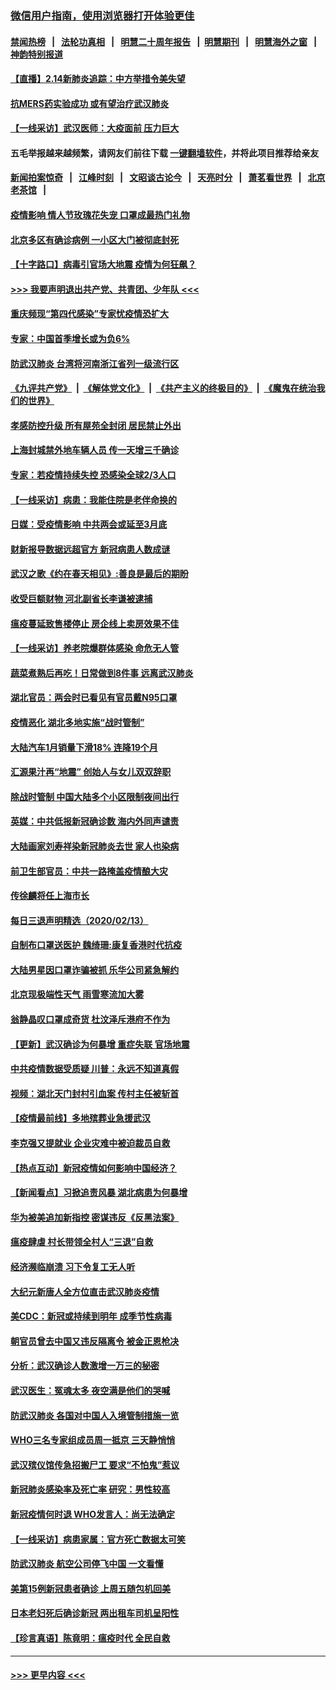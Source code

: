 ### [微信用户指南，使用浏览器打开体验更佳](https://github.com/gfw-breaker/banned-news1/blob/master/indexes/wechat-guide.md?t=0)
#### [禁闻热榜](热点新闻.md?t=0)  &nbsp;&nbsp;|&nbsp;&nbsp; [法轮功真相](https://github.com/gfw-breaker/truth/blob/master/README.md?t=0) &nbsp;&nbsp;|&nbsp;&nbsp; [明慧二十周年报告](https://github.com/gfw-breaker/mh-reports/blob/master/README.md?t=0) &nbsp;&nbsp;|&nbsp;&nbsp;[明慧期刊](https://github.com/gfw-breaker/mh-qikan) &nbsp;&nbsp;|&nbsp;&nbsp; [明慧海外之窗](https://github.com/gfw-breaker/mh-news/blob/master/README.md?t=0) &nbsp;&nbsp;|&nbsp;&nbsp; [神韵特别报道](https://github.com/gfw-breaker/mh-news/blob/master/shenyun.md?t=0)
#### [【直播】2.14新肺炎追踪：中方举措令美失望](../pages/nsc413/n11868930.md?t=02142302) 
#### [抗MERS药实验成功 或有望治疗武汉肺炎](../pages/nsc413/n11868912.md?t=02142302) 
#### [【一线采访】武汉医师：大疫面前 压力巨大](../pages/nsc413/n11868829.md?t=02142302) 
#### 五毛举报越来越频繁，请网友们前往下载 [一键翻墙软件](https://github.com/gfw-breaker/ssr-accounts)，并将此项目推荐给亲友
#### [新闻拍案惊奇](https://github.com/gfw-breaker/banned-news1/blob/master/pages/link4.md) &nbsp;&nbsp;|&nbsp;&nbsp; [江峰时刻](https://github.com/gfw-breaker/banned-news1/blob/master/pages/link4.md) &nbsp;&nbsp;|&nbsp;&nbsp; [文昭谈古论今](https://github.com/gfw-breaker/banned-news1/blob/master/pages/link4.md) &nbsp;&nbsp;|&nbsp;&nbsp; [天亮时分](https://github.com/gfw-breaker/banned-news1/blob/master/pages/link4.md) &nbsp;&nbsp;|&nbsp;&nbsp; [萧茗看世界](https://github.com/gfw-breaker/banned-news1/blob/master/pages/link4.md) &nbsp;&nbsp;|&nbsp;&nbsp; [北京老茶馆](https://github.com/gfw-breaker/banned-news1/blob/master/pages/link4.md) &nbsp;&nbsp;|&nbsp;&nbsp; 
#### [疫情影响 情人节玫瑰花失宠 口罩成最热门礼物](../pages/nsc413/n11868711.md?t=02142302) 
#### [北京多区有确诊病例 一小区大门被彻底封死](../pages/nsc413/n11868846.md?t=02142302) 
#### [【十字路口】病毒引官场大地震 疫情为何狂飙？](../pages/nsc413/n11867660.md?t=02142302) 
#### [>>> 我要声明退出共产党、共青团、少年队 <<<](https://github.com/begood0513/goodnews/blob/master/quit/letter.md) 
#### [重庆频现“第四代感染”专家忧疫情恐扩大](../pages/nsc413/n11868724.md?t=02142302) 
#### [专家：中国首季增长或为负6%](../pages/nsc413/n11868582.md?t=02142302) 
#### [防武汉肺炎 台湾将河南浙江省列一级流行区](../pages/nsc413/n11868612.md?t=02142302) 
#### [《九评共产党》](https://github.com/begood0513/9ping.md/blob/master/README.md) &nbsp;|&nbsp; [《解体党文化》](../../../../jtdwh.md/blob/master/README.md)  &nbsp;|&nbsp; [《共产主义的终极目的》](../../../../gczydzjmd.md/blob/master/README.md) &nbsp;|&nbsp; [《魔鬼在统治我们的世界》](../../../../mgztzwmdsj.md/blob/master/README.md) 
#### [孝感防控升级 所有屋苑全封闭 居民禁止外出](../pages/nsc413/n11868558.md?t=02142302) 
#### [上海封城禁外地车辆人员 传一天增三千确诊](../pages/nsc413/n11868378.md?t=02142302) 
#### [专家：若疫情持续失控 恐感染全球2/3人口](../pages/nsc413/n11868428.md?t=02142302) 
#### [【一线采访】病患：我能住院是老伴命换的](../pages/nsc413/n11867769.md?t=02142302) 
#### [日媒：受疫情影响 中共两会或延至3月底](../pages/nsc413/n11868231.md?t=02142302) 
#### [财新报导数据远超官方 新冠病患人数成谜](../pages/nsc413/n11868190.md?t=02142302) 
#### [武汉之歌《约在春天相见》:善良是最后的期盼](../pages/nsc413/n11868413.md?t=02142302) 
#### [收受巨额财物 河北副省长李谦被逮捕](../pages/nsc413/n11868451.md?t=02142302) 
#### [瘟疫蔓延致售楼停止 房企线上卖房效果不佳](../pages/nsc413/n11868146.md?t=02142302) 
#### [【一线采访】养老院爆群体感染 命危无人管](../pages/nsc413/n11868341.md?t=02142302) 
#### [蔬菜煮熟后再吃！日常做到8件事 远离武汉肺炎](../pages/nsc413/n11867364.md?t=02142302) 
#### [湖北官员：两会时已看见有官员戴N95口罩](../pages/nsc413/n11867926.md?t=02142302) 
#### [疫情恶化 湖北多地实施“战时管制”](../pages/nsc413/n11868179.md?t=02142302) 
#### [大陆汽车1月销量下滑18% 连降19个月](../pages/nsc413/n11867516.md?t=02142302) 
#### [汇源果汁再“地震” 创始人与女儿双双辞职](../pages/nsc413/n11867908.md?t=02142302) 
#### [除战时管制 中国大陆多个小区限制夜间出行](../pages/nsc413/n11867833.md?t=02142302) 
#### [英媒：中共低报新冠确诊数 海内外同声谴责](../pages/nsc413/n11867421.md?t=02142302) 
#### [大陆画家刘寿祥染新冠肺炎去世 家人也染病](../pages/nsc413/n11867813.md?t=02142302) 
#### [前卫生部官员：中共一路掩盖疫情酿大灾](../pages/nsc413/n11867590.md?t=02142302) 
#### [传徐麟将任上海市长](../pages/nsc413/n11867709.md?t=02142302) 
#### [每日三退声明精选（2020/02/13）](../pages/nsc413/n11867712.md?t=02142302) 
#### [自制布口罩送医护 魏绮珊:康复香港时代抗疫](../pages/nsc413/n11867481.md?t=02142302) 
#### [大陆男星因口罩诈骗被抓 乐华公司紧急解约](../pages/nsc413/n11867354.md?t=02142302) 
#### [北京现极端性天气 雨雪寒流加大雾](../pages/nsc413/n11867619.md?t=02142302) 
#### [翁静晶叹口罩成奇货 杜汶泽斥港府不作为](../pages/nsc413/n11867016.md?t=02142302) 
#### [【更新】武汉确诊为何暴增 重症失联 官场地震](../pages/nsc413/n11801312.md?t=02142302) 
#### [中共疫情数据受质疑 川普：永远不知道真假](../pages/nsc413/n11867195.md?t=02142302) 
#### [视频：湖北天门封村引血案 传村主任被斩首](../pages/nsc413/n11867382.md?t=02142302) 
#### [【疫情最前线】多地殡葬业急援武汉](../pages/nsc413/n11866914.md?t=02142302) 
#### [李克强又提就业 企业灾难中被迫裁员自救](../pages/nsc413/n11867323.md?t=02142302) 
#### [【热点互动】新冠疫情如何影响中国经济？](../pages/nsc413/n11867208.md?t=02142302) 
#### [【新闻看点】习掀追责风暴 湖北病患为何暴增](../pages/nsc413/n11867035.md?t=02142302) 
#### [华为被美追加新指控 密谋违反《反黑法案》](../pages/nsc413/n11867191.md?t=02142302) 
#### [瘟疫肆虐 村长带领全村人“三退”自救](../pages/nsc413/n11861714.md?t=02142302) 
#### [经济濒临崩溃 习下令复工无人听](../pages/nsc413/n11867269.md?t=02142302) 
#### [大纪元新唐人全方位直击武汉肺炎疫情](../pages/nsc413/n11859405.md?t=02142302) 
#### [美CDC：新冠或持续到明年 成季节性病毒](../pages/nsc413/n11867279.md?t=02142302) 
#### [朝官员曾去中国又违反隔离令 被金正恩枪决](../pages/nsc413/n11867087.md?t=02142302) 
#### [分析：武汉确诊人数激增一万三的秘密](../pages/nsc413/n11866187.md?t=02142302) 
#### [武汉医生：冤魂太多 夜空满是他们的哭喊](../pages/nsc413/n11867107.md?t=02142302) 
#### [防武汉肺炎 各国对中国人入境管制措施一览](../pages/nsc413/n11838726.md?t=02142302) 
#### [WHO三名专家组成员周一抵京 三天静悄悄](../pages/nsc413/n11866947.md?t=02142302) 
#### [武汉殡仪馆传急招搬尸工 要求“不怕鬼”惹议](../pages/nsc413/n11866834.md?t=02142302) 
#### [新冠肺炎感染率及死亡率 研究：男性较高](../pages/nsc413/n11866956.md?t=02142302) 
#### [新冠疫情何时退 WHO发言人：尚无法确定](../pages/nsc413/n11866864.md?t=02142302) 
#### [【一线采访】病患家属：官方死亡数据太可笑](../pages/nsc413/n11866840.md?t=02142302) 
#### [防武汉肺炎 航空公司停飞中国 一文看懂](../pages/nsc413/n11866800.md?t=02142302) 
#### [美第15例新冠患者确诊 上周五随包机回美](../pages/nsc413/n11866852.md?t=02142302) 
#### [日本老妇死后确诊新冠 两出租车司机呈阳性](../pages/nsc413/n11866755.md?t=02142302) 
#### [【珍言真语】陈竟明：瘟疫时代 全民自救](../pages/nsc413/n11866765.md?t=02142302) 

----
#### [ >>> 更早内容 <<< ](../indexes/nsc413-earlier.md)
